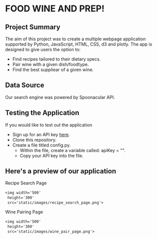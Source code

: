 # FOOD WINE AND PREP!

## Project Summary
The aim of this project was to create a multiple webpage application supported by Python, JavaScript, HTML, CSS, d3 and plotly. The app is designed to give users the option to: 
- Find recipes tailored to their dietary specs.
- Pair wine with a given dish/foodtype. 
- Find the best suppliear of a given wine.

## Data Source
Our search engine was powered by Spoonacular API.

## Testing the Application
If you would like to test out the application

- Sign up for an API key [here](https://spoonacular.com/food-api/pricing).
- Clone this repository.
- Create a file titled config.py.
    - Within the file, create a variable called: apiKey = "".
    - Copy your API key into the file.

## Here's a preview of our application
Recipe Search Page

    <img width='500'
     height='300'
     src='static/images/recipe_search_page.png'>

Wine Pairing Page

    <img width='500'
     height='300'
     src='static/images/wine_pair_page.png'>
